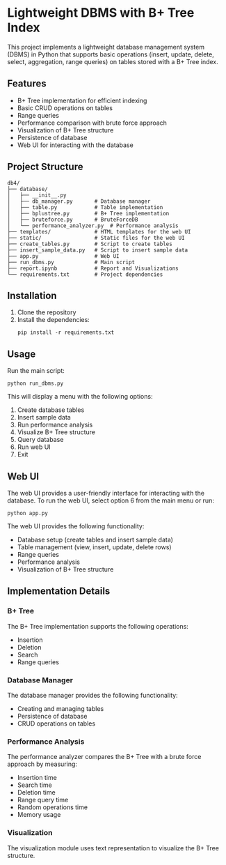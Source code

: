 # Lightweight DBMS with B+ Tree Index

This project implements a lightweight database management system (DBMS) in Python that supports basic operations (insert, update, delete, select, aggregation, range queries) on tables stored with a B+ Tree index.

## Features

- B+ Tree implementation for efficient indexing
- Basic CRUD operations on tables
- Range queries
- Performance comparison with brute force approach
- Visualization of B+ Tree structure
- Persistence of database
- Web UI for interacting with the database

## Project Structure

```
db4/
├── database/
│   ├── __init__.py
│   ├── db_manager.py       # Database manager
│   ├── table.py            # Table implementation
│   ├── bplustree.py        # B+ Tree implementation
│   ├── bruteforce.py       # BruteForceDB
│   └── performance_analyzer.py  # Performance analysis
├── templates/              # HTML templates for the web UI
├── static/                 # Static files for the web UI
├── create_tables.py        # Script to create tables
├── insert_sample_data.py   # Script to insert sample data
├── app.py                  # Web UI
├── run_dbms.py             # Main script
├── report.ipynb            # Report and Visualizations
└── requirements.txt        # Project dependencies
```

## Installation

1. Clone the repository
2. Install the dependencies:
   ```
   pip install -r requirements.txt
   ```

## Usage

Run the main script:
```
python run_dbms.py
```

This will display a menu with the following options:
1. Create database tables
2. Insert sample data
3. Run performance analysis
4. Visualize B+ Tree structure
5. Query database
6. Run web UI
7. Exit

## Web UI

The web UI provides a user-friendly interface for interacting with the database. To run the web UI, select option 6 from the main menu or run:
```
python app.py
```

The web UI provides the following functionality:
- Database setup (create tables and insert sample data)
- Table management (view, insert, update, delete rows)
- Range queries
- Performance analysis
- Visualization of B+ Tree structure

## Implementation Details

### B+ Tree

The B+ Tree implementation supports the following operations:
- Insertion
- Deletion
- Search
- Range queries

### Database Manager

The database manager provides the following functionality:
- Creating and managing tables
- Persistence of database
- CRUD operations on tables

### Performance Analysis

The performance analyzer compares the B+ Tree with a brute force approach by measuring:
- Insertion time
- Search time
- Deletion time
- Range query time
- Random operations time
- Memory usage

### Visualization

The visualization module uses text representation to visualize the B+ Tree structure.
